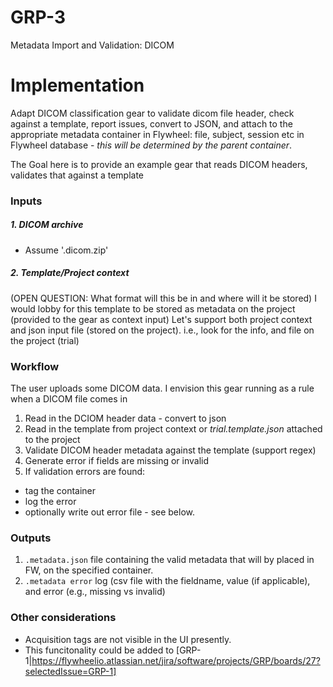 # GRP-3
Metadata Import and Validation: DICOM

# Implementation

Adapt DICOM classification gear to validate dicom file header, check against a template, report issues, convert to JSON, and attach to the appropriate metadata container in Flywheel:  file, subject, session etc in Flywheel database - _this will be determined by the parent container_. 

The Goal here is to provide an example gear that reads DICOM headers, validates that against a template 

### Inputs
##### 1. DICOM archive
* Assume '.dicom.zip'

##### 2. Template/Project context
(OPEN QUESTION: What format will this be in and where will it be stored)
I would lobby for this template to be stored as metadata on the project (provided to the gear as context input)
Let's support both project context and json input file (stored on the project). i.e., look for the info, and file on the project (trial)


### Workflow
The user uploads some DICOM data. I envision this gear running as a rule when a DICOM file comes in
1. Read in the DCIOM header data - convert to json
2. Read in the template from project context or _trial.template.json_ attached to the project
3. Validate DICOM header metadata against the template (support regex)
4. Generate error if fields are missing or invalid
5. If validation errors are found:
*  tag the container
*  log the error 
* optionally write out error file - see below.


### Outputs
1. `.metadata.json` file containing the valid metadata that will by placed in FW, on the specified container.
2. `.metadata error` log (csv file with the fieldname, value (if applicable), and error (e.g., missing vs invalid)


### Other considerations
* Acquisition tags are not visible in the UI presently.
* This funcitonality could be added to [GRP-1|https://flywheelio.atlassian.net/jira/software/projects/GRP/boards/27?selectedIssue=GRP-1]

